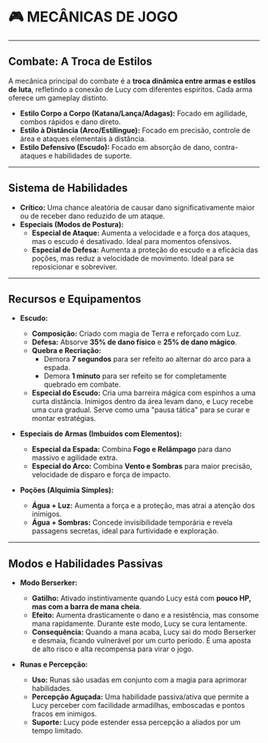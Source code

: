 # 🎮 MECÂNICAS DE JOGO

---

## **Combate: A Troca de Estilos**

A mecânica principal do combate é a **troca dinâmica entre armas e estilos de luta**, refletindo a conexão de Lucy com diferentes espíritos. Cada arma oferece um gameplay distinto.

- **Estilo Corpo a Corpo (Katana/Lança/Adagas):** Focado em agilidade, combos rápidos e dano direto.
- **Estilo à Distância (Arco/Estilingue):** Focado em precisão, controle de área e ataques elementais à distância.
- **Estilo Defensivo (Escudo):** Focado em absorção de dano, contra-ataques e habilidades de suporte.

---

## **Sistema de Habilidades**

- **Crítico:** Uma chance aleatória de causar dano significativamente maior ou de receber dano reduzido de um ataque.
- **Especiais (Modos de Postura):**
  - **Especial de Ataque:** Aumenta a velocidade e a força dos ataques, mas o escudo é desativado. Ideal para momentos ofensivos.
  - **Especial de Defesa:** Aumenta a proteção do escudo e a eficácia das poções, mas reduz a velocidade de movimento. Ideal para se reposicionar e sobreviver.

---

## **Recursos e Equipamentos**

- **Escudo:**
  - **Composição:** Criado com magia de Terra e reforçado com Luz.
  - **Defesa:** Absorve **35% de dano físico** e **25% de dano mágico**.
  - **Quebra e Recriação:**
    - Demora **7 segundos** para ser refeito ao alternar do arco para a espada.
    - Demora **1 minuto** para ser refeito se for completamente quebrado em combate.
  - **Especial do Escudo:** Cria uma barreira mágica com espinhos a uma curta distância. Inimigos dentro da área levam dano, e Lucy recebe uma cura gradual. Serve como uma "pausa tática" para se curar e montar estratégias.

- **Especiais de Armas (Imbuídos com Elementos):**
  - **Especial da Espada:** Combina **Fogo e Relâmpago** para dano massivo e agilidade extra.
  - **Especial do Arco:** Combina **Vento e Sombras** para maior precisão, velocidade de disparo e força de impacto.

- **Poções (Alquimia Simples):**
  - **Água + Luz:** Aumenta a força e a proteção, mas atrai a atenção dos inimigos.
  - **Água + Sombras:** Concede invisibilidade temporária e revela passagens secretas, ideal para furtividade e exploração.

---

## **Modos e Habilidades Passivas**

- **Modo Berserker:**
  - **Gatilho:** Ativado instintivamente quando Lucy está com **pouco HP, mas com a barra de mana cheia**.
  - **Efeito:** Aumenta drasticamente o dano e a resistência, mas consome mana rapidamente. Durante este modo, Lucy se cura lentamente.
  - **Consequência:** Quando a mana acaba, Lucy sai do modo Berserker e desmaia, ficando vulnerável por um curto período. É uma aposta de alto risco e alta recompensa para virar o jogo.

- **Runas e Percepção:**
  - **Uso:** Runas são usadas em conjunto com a magia para aprimorar habilidades.
  - **Percepção Aguçada:** Uma habilidade passiva/ativa que permite a Lucy perceber com facilidade armadilhas, emboscadas e pontos fracos em inimigos.
  - **Suporte:** Lucy pode estender essa percepção a aliados por um tempo limitado.
